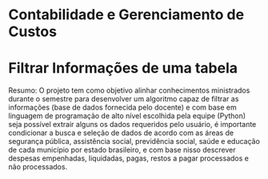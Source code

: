 # Contabilidade e Gerenciamento de Custos

# Filtrar Informações de uma tabela

Resumo: O projeto tem como objetivo alinhar conhecimentos ministrados durante o semestre para desenvolver um algoritmo capaz de filtrar as informações (base de dados fornecida pelo docente) e com base em linguagem de programação de alto nível escolhida pela equipe (Python) seja possível extrair alguns os dados requeridos pelo usuário, é importante condicionar a busca e seleção de dados de acordo com as áreas de segurança pública, assistência social, previdência social, saúde e educação de cada município por estado brasileiro, e com base nisso descrever despesas empenhadas, liquidadas, pagas, restos a pagar processados e não processados.
